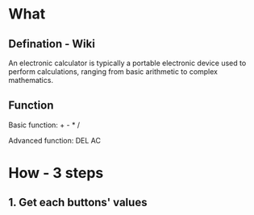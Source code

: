 # What
## Defination - Wiki
An electronic calculator is typically a portable electronic device used to perform calculations, ranging from basic arithmetic to complex mathematics.

## Function
Basic function: + - * / 

Advanced function: DEL AC

# How - 3 steps
## 1. Get each buttons' values
